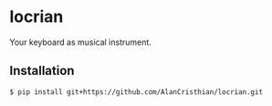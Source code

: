 # locrian

Your keyboard as musical instrument.

## Installation

```shell
$ pip install git+https://github.com/AlanCristhian/locrian.git
```
